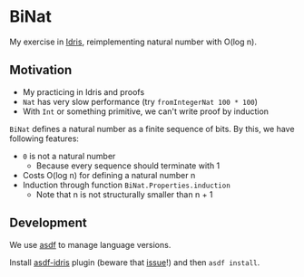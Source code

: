 # BiNat

My exercise in [Idris](https://www.idris-lang.org/), reimplementing natural number with O(log n).

## Motivation

- My practicing in Idris and proofs
- `Nat` has very slow performance (try `fromIntegerNat 100 * 100`)
- With `Int` or something primitive, we can't write proof by induction

`BiNat` defines a natural number as a finite sequence of bits. By this, we have following features:

- `0` is not a natural number
  - Because every sequence should terminate with 1
- Costs O(log n) for defining a natural number n
- Induction through function `BiNat.Properties.induction`
  - Note that n is not structurally smaller than n + 1

## Development

We use [asdf](https://github.com/asdf-vm/asdf) to manage language versions.

Install [asdf-idris](https://github.com/vic/asdf-idris) plugin (beware that [issue](https://github.com/vic/asdf-idris/issues/1)!) and then `asdf install`.
